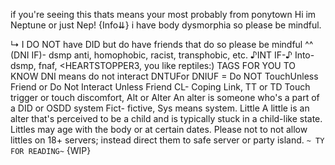 if you're seeing this thats means your most probably from ponytown 
           Hi im Neptune or just Nep! 
					        {Info⇊}
						i have body dysmorphia so please be mindful.
					
↳ I DO NOT have DID but do have friends that do so please be mindful ^^
                  (DNI IF)-
                 dsmp anti, 
             homophobic, racist, 
              transphobic, etc.
                  ♪INT IF-♪
			Into- dsmp, fnaf, <HEARTSTOPPER3,
				    you like reptiles:)
					  TAGS FOR YOU TO KNOW
				 DNI means do not interact
	DNTUFor DNIUF = Do NOT TouchUnless Friend or
        	Do Not Interact Unless Friend
            	CL- Coping Link,
					       TT or TD
      Touch trigger or touch discomfort, 
			          Alt or Alter
An alter is someone who's a part of a DID or OSDD system
       Fict- fictive, Sys means system.
			                Little
A little is an alter that's perceived to be a child and
is typically stuck in a child-like state.
    Littles may age with the body or at certain dates.
		         Please not to not allow 
      littles on 18+ servers; instead direct
        them to safe server or party island.
							`~ TY FOR READING~`
							       {WIP}

